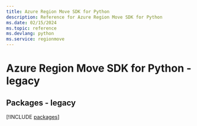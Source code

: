 ```yaml
---
title: Azure Region Move SDK for Python
description: Reference for Azure Region Move SDK for Python
ms.date: 02/15/2024
ms.topic: reference
ms.devlang: python
ms.service: regionmove
---
```

# Azure Region Move SDK for Python - legacy
## Packages - legacy
[!INCLUDE [packages](region-move-index.md)]